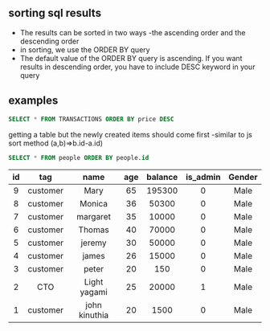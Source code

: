## sorting sql results

* The results can be sorted in two ways -the ascending order and the descending order
* in sorting, we use the ORDER BY query
* The default value of the ORDER BY query is ascending. If you want results in descending order, you have to include
  DESC keyword in your query
## examples
```sql
SELECT * FROM TRANSACTIONS ORDER BY price DESC 
```
getting a table but the newly created items should come first -similar to js sort method (a,b)=>b.id-a.id)

```sql
SELECT * FROM people ORDER BY people.id
```

| id | tag | name | age | balance | is_admin | Gender | 
| :---: | :---: | :---: | :---: | :---: | :---: | :---: |
| 9 | customer | Mary | 65 | 195300 | 0 | Male |
| 8 | customer | Monica | 36 | 50300 | 0 | Male |
| 7 | customer | margaret | 35 | 10000 | 0 | Male |
| 6 | customer | Thomas | 40 | 70000 | 0 | Male |
| 5 | customer | jeremy | 30 | 50000 | 0 | Male |
| 4 | customer | james | 26 | 15000 | 0 | Male |
| 3 | customer | peter | 20 | 150 | 0 | Male |
| 2 | CTO | Light yagami | 25 | 20000 | 1 | Male |
| 1 | customer | john kinuthia | 20 | 1500 | 0 | Male |